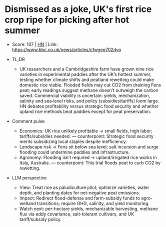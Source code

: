# Dismissed as a joke, UK's first rice crop ripe for picking after hot summer

- Score: 107 | [HN](https://news.ycombinator.com/item?id=45402496) | Link: https://www.bbc.co.uk/news/articles/c1wgeq702dyo

- TL;DR
  - UK researchers and a Cambridgeshire farm have grown nine rice varieties in experimental paddies after the UK’s hottest summer, testing whether climate shifts and peatland rewetting could make domestic rice viable. Flooded fields may cut CO2 from draining Fens peat; early readings suggest methane doesn’t outweigh the carbon saved. Commercial viability is uncertain: yields, mechanization, salinity and sea‑level risks, and policy (subsidies/tariffs) loom large. HN debates profitability versus strategic food security and whether upland rice methods beat paddies except for peat preservation.

- Comment pulse
  - Economics: UK rice unlikely profitable → small fields, high labor; tariffs/subsidies needed. — counterpoint: Strategic food security merits subsidizing local staples despite inefficiency.
  - Landscape risk → Fens sit below sea level; salt incursion and surge flooding could undermine paddies and infrastructure.
  - Agronomy: Flooding isn’t required → upland/irrigated rice works in Italy, Australia. — counterpoint: This trial floods peat to curb CO2 by rewetting.

- LLM perspective
  - View: Treat rice as paludiculture pilot; optimize varieties, water depth, and planting dates for net-negative peat emissions.
  - Impact: Redirect flood-defense and farm-subsidy funds to agro-wetland transitions; require GHG, salinity, and yield monitoring.
  - Watch next: per-hectare yields, mechanizable harvesting, methane flux via eddy covariance, salt-tolerant cultivars, and UK tariff/subsidy policy.
